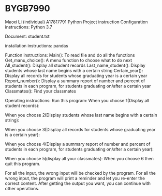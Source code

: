 # BYGB7990
Maoxi Li (individual)
A17817791
Python Project instruction
Configuration instructions:
Python 3.7

Document:
student.txt

installation instructions:
pandas

Function instructions:
Main():
To read file and do all the functions
Get_manu_choice():
A menu function to choose what to do next
All_student(): 
Display all student records
Last_name_student(): 
Display students whose last name begins with a certain string
Certain_year():
Display all records for students whose graduating year is a certain year
Report_number():
Display a summary report of number and percent of students in each program, for students graduating on/after a certain year
Classmates():
Find your classmates

Operating instructions:
Run this program:
When you choose 1(Display all student records):

When you choose 2(Display students whose last name begins with a certain string):

When you choose 3(Display all records for students whose graduating year is a certain year):

When you choose 4(Display a summary report of number and percent of students in each program, for students graduating on/after a certain year):



When you choose 5(display all your classmates):
When you choose 6 then quit this program.

For all the input, the wrong input will be checked by the program. For all the wrong input, the program will print a reminder and let you re-enter the correct content. After getting the output you want, you can continue with other operations.
